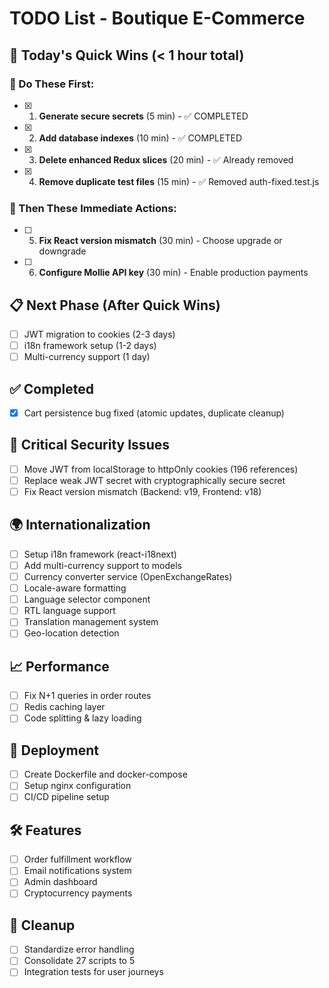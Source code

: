 # TODO List - Boutique E-Commerce

## 🎯 Today's Quick Wins (< 1 hour total)

### 🏃 Do These First:
- [x] 1. **Generate secure secrets** (5 min) - ✅ COMPLETED
- [x] 2. **Add database indexes** (10 min) - ✅ COMPLETED
- [x] 3. **Delete enhanced Redux slices** (20 min) - ✅ Already removed
- [x] 4. **Remove duplicate test files** (15 min) - ✅ Removed auth-fixed.test.js

### 🔧 Then These Immediate Actions:
- [ ] 5. **Fix React version mismatch** (30 min) - Choose upgrade or downgrade
- [ ] 6. **Configure Mollie API key** (30 min) - Enable production payments

## 📋 Next Phase (After Quick Wins)
- [ ] JWT migration to cookies (2-3 days)
- [ ] i18n framework setup (1-2 days)
- [ ] Multi-currency support (1 day)

## ✅ Completed
- [x] Cart persistence bug fixed (atomic updates, duplicate cleanup)

## 🚨 Critical Security Issues
- [ ] Move JWT from localStorage to httpOnly cookies (196 references)
- [ ] Replace weak JWT secret with cryptographically secure secret
- [ ] Fix React version mismatch (Backend: v19, Frontend: v18)

## 🌍 Internationalization
- [ ] Setup i18n framework (react-i18next)
- [ ] Add multi-currency support to models
- [ ] Currency converter service (OpenExchangeRates)
- [ ] Locale-aware formatting
- [ ] Language selector component
- [ ] RTL language support
- [ ] Translation management system
- [ ] Geo-location detection

## 📈 Performance
- [ ] Fix N+1 queries in order routes
- [ ] Redis caching layer
- [ ] Code splitting & lazy loading

## 🚀 Deployment
- [ ] Create Dockerfile and docker-compose
- [ ] Setup nginx configuration
- [ ] CI/CD pipeline setup

## 🛠️ Features
- [ ] Order fulfillment workflow
- [ ] Email notifications system
- [ ] Admin dashboard
- [ ] Cryptocurrency payments

## 🧹 Cleanup
- [ ] Standardize error handling
- [ ] Consolidate 27 scripts to 5
- [ ] Integration tests for user journeys
